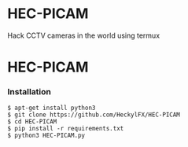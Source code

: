 # HEC-PICAM
Hack CCTV cameras in the world using termux
# HEC-PICAM

### Installation
```
$ apt-get install python3
$ git clone https://github.com/HeckylFX/HEC-PICAM
$ cd HEC-PICAM
$ pip install -r requirements.txt
$ python3 HEC-PICAM.py
